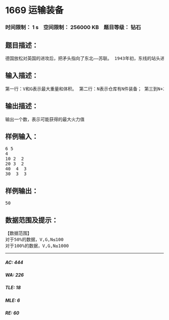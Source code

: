 # 1669 运输装备   
### 时间限制： 1 s&nbsp;&nbsp;&nbsp;&nbsp;空间限制： 256000 KB&nbsp;&nbsp;&nbsp;&nbsp;题目等级： 钻石  
## 题目描述：  

<pre>
德国放松对英国的进攻后，把矛头指向了东北——苏联。 1943年初，东线的站头进行到白热化阶段。据可靠情报，90余万德国军队在库尔斯克准备发动好大的攻势。因此，朱可夫元帅要求你立即从远东的军工厂运输大量装备支援库尔斯克前线。 列车司机告诉你，一趟列车最多可以容纳V体积的武器装备，但是你可能不能装满，因为列车承受不了那么大的重量，一趟列车最多可以承载G单位的重量。同时，军工厂仓库提供给你一份装备清单，详细记录了每件装备的体积、重量和火力。为了有效支援朱可夫元帅，你要找到一种方案，使得总火力值最大。
</pre>
  
  
## 输入描述：  

<pre>
第一行：V和G表示最大重量和体积。 第二行：N表示仓库有N件装备； 第三到N+2行：每行3个数Ti  Vi  Gi表示个装备的火力值、体积和重量；
</pre>
  
  
## 输出描述：  

<pre>
输出一个数，表示可能获得的最大火力值
</pre>
  
  
## 样例输入：  

<pre>
6 5
4
10 2  2
20 3  2
40  4  3
30  3  3
</pre>
  
  
## 样例输出：  

<pre>
50
</pre>
  
  
## 数据范围及提示：  

<pre>
【数据范围】
对于50%的数据，V,G,N≤100
对于100%的数据，V,G,N≤1000
</pre>
  
  
***  

##### AC: 444  
##### WA: 226  
##### TLE: 18  
##### MLE: 6  
##### RE: 60  
